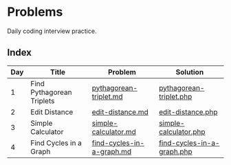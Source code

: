 # Problems
Daily coding interview practice.

## Index

| Day | Title | Problem | Solution |
|--|--|--|--|
|1| Find Pythagorean Triplets | [pythagorean-triplet.md](/problems/pythagorean-triplet.md "pythagorean-triplet.md") | [pythagorean-triplet.php](/solutions/pythagorean-triplet.php "pythagorean-triplet.php") |
|2| Edit Distance | [edit-distance.md](/problems/edit-distance.md "edit-distance.md") | [edit-distance.php](/solutions/edit-distance.php "edit-distance.md.php") |
|3| Simple Calculator | [simple-calculator.md](/problems/simple-calculator.md "simple-calculator.md") | [simple-calculator.php](/solutions/simple-calculator.php "edit-distance.md.php") |
|4| Find Cycles in a Graph | [find-cycles-in-a-graph.md](/problems/find-cycles-in-a-graph.md) | [find-cycles-in-a-graph.php](/solutions/find-cycles-in-a-graph.php)|
